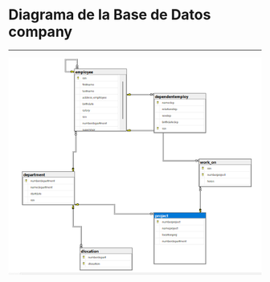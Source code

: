 # Diagrama de la Base de Datos company

---
![Imagen de empresag2](../image/Diagrama-company-sqlserver.png)

